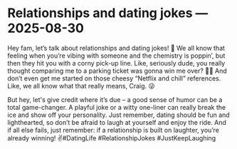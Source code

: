 # Relationships and dating jokes — 2025-08-30

Hey fam, let’s talk about relationships and dating jokes! 🤣 We all know that feeling when you’re vibing with someone and the chemistry is poppin’, but then they hit you with a corny pick-up line. Like, seriously dude, you really thought comparing me to a parking ticket was gonna win me over? 🤦‍♀️ And don’t even get me started on those cheesy “Netflix and chill” references. Like, we all know what that really means, Craig. 😜

But hey, let's give credit where it’s due – a good sense of humor can be a total game-changer. A playful joke or a witty one-liner can really break the ice and show off your personality. Just remember, dating should be fun and lighthearted, so don’t be afraid to laugh at yourself and enjoy the ride. And if all else fails, just remember: if a relationship is built on laughter, you’re already winning! ✌️#DatingLife #RelationshipJokes #JustKeepLaughing